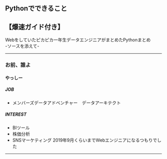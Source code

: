 ## Pythonでできること  
## 【爆速ガイド付き】
Webをしていたピカピカ一年生データエンジニアがまとめたPythonまとめ  
-ソースを添えて-

---
### お前、誰よ
#### やっしー
##### JOB
- メンバーズデータアドベンチャー　データアーキテクト

##### INTEREST
- BIツール
- 株価分析
- SNSマーケティング
2019年9月くらいまでWebエンジニアになるつもりでした
---
